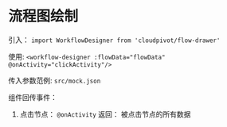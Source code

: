 # 流程图绘制

引入：
`import WorkflowDesigner from 'cloudpivot/flow-drawer'`

使用:
`<workflow-designer :flowData="flowData" @onActivity="clickActivity"/>`

传入参数范例:
`src/mock.json`

组件回传事件：
1. 点击节点： `@onActivity`
  返回： 被点击节点的所有数据
